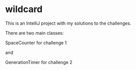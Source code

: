 wildcard
========

This is an IntelliJ project with my solutions to the challenges.

There are two main classes:

SpaceCounter for challenge 1

and

GenerationTimer for challenge 2
